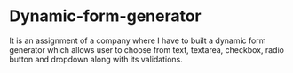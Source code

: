 # Dynamic-form-generator
It is an assignment of a company where I have to built a dynamic form generator which allows user to choose from text, textarea, checkbox, radio button and dropdown along with its validations.

